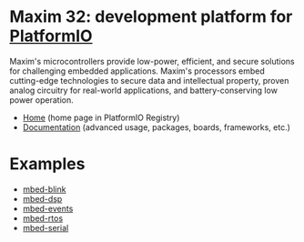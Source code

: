 
# Maxim 32: development platform for [PlatformIO](https://platformio.org)

Maxim's microcontrollers provide low-power, efficient, and secure solutions for challenging embedded applications. Maxim's processors embed cutting-edge technologies to secure data and intellectual property, proven analog circuitry for real-world applications, and battery-conserving low power operation.

* [Home](https://platformio.org/platforms/maxim32) (home page in PlatformIO Registry)
* [Documentation](https://docs.platformio.org/page/platforms/maxim32.html) (advanced usage, packages, boards, frameworks, etc.)

# Examples

* [mbed-blink](https://github.com/platformio/platform-maxim32/tree/master/examples/mbed-blink)
* [mbed-dsp](https://github.com/platformio/platform-maxim32/tree/master/examples/mbed-dsp)
* [mbed-events](https://github.com/platformio/platform-maxim32/tree/master/examples/mbed-events)
* [mbed-rtos](https://github.com/platformio/platform-maxim32/tree/master/examples/mbed-rtos)
* [mbed-serial](https://github.com/platformio/platform-maxim32/tree/master/examples/mbed-serial)
